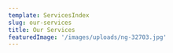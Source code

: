 ```yaml
---
template: ServicesIndex
slug: our-services
title: Our Services
featuredImage: '/images/uploads/ng-32703.jpg'
---
```

